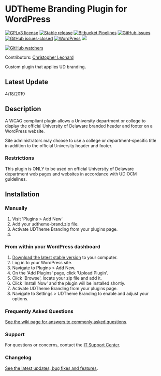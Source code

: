 # UDTheme Branding Plugin for WordPress #

[![GPLv3 license](https://img.shields.io/badge/License-GPLv3-blue.svg?style=flat-square)](LICENSE.md) [![Stable release](https://img.shields.io/github/release/UDelIT/udthemebrand.svg?style=flat-square)](https://GitHub.com/UDelIT/udthemebrand.svg?style=flat-square) [![Bitbucket Pipelines](https://img.shields.io/bitbucket/pipelines/atlassian/adf-builder-javascript.svg?style=flat-square)](https://bitbucket.org/itcssdev/udtheme-brand/src/master/bitbucket-pipelines.yml) [![GitHub issues](https://img.shields.io/github/issues/UDelIT/udthemebrand.svg?style=flat-square&colorB=red)](issues/) [![GitHub issues-closed](https://img.shields.io/github/issues-closed/UDelIT/udthemebrand.svg?style=flat-square&colorB=lightgrey)](issues?q=is%3Aissue+is%3Aclosed) [![WordPress](https://img.shields.io/wordpress/v/akismet.svg?style=flat-square)](https://github.com/UDelIT/udthemebrand) [![](https://img.shields.io/badge/php-7.2-ff69b4.svg?style=flat-square)]()

[![GitHub watchers](https://img.shields.io/github/watchers/UDelIT/udthemebrand.svg?style=social&label=Watch&maxAge=2592000)](watchers/)




Contributors: [Christopher Leonard](https://github.com/atsea)

Custom plugin that applies UD branding.

## Latest Update ##

4/18/2019

## Description ##

A WCAG compliant plugin allows a University department or college to display the official University of Delaware branded header and footer on a WordPress website.

Site administrators may choose to use a college or department-specific title in addition to the official University header and footer.

### Restrictions ###
This plugin is ONLY to be used on official University of Delaware department web pages and websites in accordance with UD OCM guidelines.

## Installation ##

### Manually ###
1. Visit 'Plugins > Add New'
2. Add your udtheme-brand.zip file.
3. Activate UDTheme Branding from your plugins page.
4.

### From within your WordPress dashboard ###

1. [Download the latest stable version](https://github.com/UDelIT/udthemebrand/releases) to your computer.
2. Log in to your WordPress site.
3. Navigate to Plugins > Add New.
4. On the 'Add Plugins' page, click 'Upload Plugin'.
4. Click 'Browse', locate your zip file and add it.
5. Click 'Install Now' and the plugin will be installed shortly.
6. Activate UDTheme Branding from your plugins page.
7. Navigate to Settings > UDTheme Branding to enable and adjust your options.

### Frequently Asked Questions ###
[See the wiki page for answers to commonly asked questions](https://github.com/UDelIT/udthemebrand/wiki/FAQs).

### Support ###
For questions or concerns, contact the [IT Support Center](https://www.udel.edu/it/help/request/).

### Changelog ###
[See the latest updates, bug fixes and features](/CHANGELOG.md).
